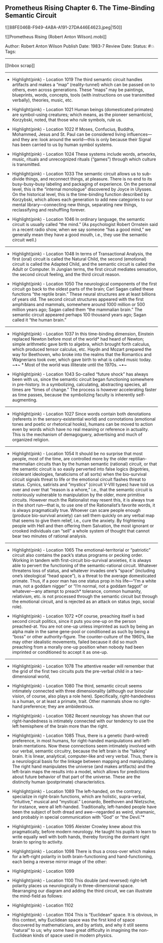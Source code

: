 ## Prometheus Rising Chapter 6. The Time-Binding Semantic Circuit

![[88FE046B-F949-4ABA-A191-27DA446E4623.jpeg|150]]

![[Prometheus Rising (Robert Anton Wilson).mobi]]

Author: Robert Anton Wilson
Publish Date: 1983-7
Review Date: 
Status: #💥
Tags:

___

[[Inbox scrap]]

___

- Highlight(pink) - Location 1019
The third semantic circuit handles artifacts and makes a “map” (reality-tunnel) which can be passed on to others, even across generations. These “maps” may be paintings, blueprints, words, concepts, tools (with instructions on use transmitted verbally), theories, music, etc.

- Highlight(pink) - Location 1021
Human beings (domesticated primates) are symbol-using creatures; which means, as the pioneer semanticist, Korzybski, noted, that those who rule symbols, rule us.

- Highlight(pink) - Location 1022
If Moses, Confucius, Buddha, Mohammed, Jesus and St. Paul can be considered living influences—and they are: look around the world—this is only because their Signal has been carried to us by human symbol systems.

- Highlight(pink) - Location 1024
These systems include words, artworks, music, rituals and unrecognized rituals (“games”) through which culture is transmitted.

- Highlight(pink) - Location 1033
The semantic circuit allows us to sub-divide things, and reconnect things, at pleasure. There is no end to its busy-busy-busy labeling and packaging of experience. On the personal level, this is the “internal monologue” discovered by Joyce in Ulysses. On the historical level, this is the time-binding function described by Korzybski, which allows each generation to add new categories to our mental library—connecting new things, separating new things, reclassifying and reshuffling forever.

- Highlight(pink) - Location 1046
In ordinary language, the semantic circuit is usually called “the mind.” (As psychologist Robert Ornstein said in a recent radio show, when we say someone “has a good mind,” we generally mean they have a good mouth, i.e., they use the semantic circuit well.)

___

- Highlight(pink) - Location 1048
In terms of Transactional Analysis, the first (oral) circuit is called the Natural Child, the second (emotional) circuit is called the Adapted Child, and the semantic circuit is called the Adult or Computer. In Jungian terms, the first circuit mediates sensation, the second circuit feeling, and the third circuit reason.

- Highlight(pink) - Location 1050
The neurological components of the first circuit go back to the oldest parts of the brain; Carl Sagan called these functions “the reptile brain.” These neural structures are at least billions of years old. The second circuit structures appeared with the first amphibians and mammals, somewhere around 1000 million or 500 million years ago; Sagan called them “the mammalian brain.” The semantic circuit appeared perhaps 100 thousand years ago; Sagan called it “the human brain.”

___

- Highlight(pink) - Location 1037
In this time-binding dimension, Einstein replaced Newton before most of the world* had heard of Newton; simple arithmetic gave birth to algebra, which brought forth calculus, which produced tensor calculus, etc. Haydn and Mozart prepared the way for Beethoven, who broke into the realms that the Romantics and Wagnerians took over, which gave birth to what is called music today. ~•~ * Most of the world was illiterate until the 1970s. ~•~

- Highlight(pink) - Location 1043
So-called “future shock” has always been with us, since the semantic circuit began functioning somewhere in pre-history. In a symbolizing, calculating, abstracting species, all times are “times of change.” The process is however accelerating faster as time passes, because the symbolizing faculty is inherently self-augmenting.

___

- Highlight(pink) - Location 1027
Since words contain both denotations (referents in the sensory-existential world) and connotations (emotional tones and poetic or rhetorical hooks), humans can be moved to action even by words which have no real meaning or reference in actuality. This is the mechanism of demagoguery, advertising and much of organized religion.

___

- Highlight(pink) - Location 1054
It should be no surprise that most people, most of the time, are controlled more by the older reptilian-mammalian circuits than by the human semantic (rational) circuit, or that the semantic circuit is so easily perverted into false logics (bigotries, intolerant ideologies, fanaticisms of all sorts) when the bio-survival circuit signals threat to life or the emotional circuit flashes threat to status. Cynics, satirists and “mystics” (circuit V-VIII types) have told us over and over that “reason is a whore,” i.e., that the semantic circuit is notoriously vulnerable to manipulation by the older, more primitive circuits. However much the Rationalist may resent this, it is always true in the short run—that is, to use one of the Rationalist’s favorite words, it is always pragmatically true. Whoever can scare people enough (produce bio-survival anxiety) can sell them quickly on any verbal map that seems to give them relief, i.e., cure the anxiety. By frightening people with Hell and then offering them Salvation, the most ignorant or crooked individuals can “sell” a whole system of thought that cannot bear two minutes of rational analysis.

___

- Highlight(pink) - Location 1065
The emotional-territorial or “patriotic” circuit also contains the pack’s status programs or pecking order. Working in tandem with first-circuit bio-survival anxieties, it is always able to pervert the functioning of the semantic-rational circuit. Whatever threatens loss of status, and whatever invades one’s “space” (including one’s ideological “head space”), is a threat to the average domesticated primate. Thus, if a poor man has one status prop in his life—“I’m a white man, not a goddam nigger” or “I’m normal, not a goddam faggot” or whatever—any attempt to preach* tolerance, common humanity, relativism, etc. is not processed through the semantic circuit but through the emotional circuit, and is rejected as an attack on status (ego, social role).

- Highlight(pink) - Location 1072
*Of course, preaching itself is bad second circuit politics, since it puts you one-up on the person preached-at. You are not one-up unless imprinted as such by being an alpha male in the same gene-pool or conditioned as such by being a “boss” or other authority-figure. The counter-culture of the 1960’s, like may other idealistic movements, failed because it did so much preaching from a morally one-up position when nobody had been imprinted or conditioned to accept it as one-up.

___

- Highlight(pink) - Location 1078
The attentive reader will remember that the grid of the first two circuits puts the pre-verbal child in a two-dimensional world,

- Highlight(pink) - Location 1080
The third, semantic circuit seems intimately connected with three dimensionality (although our binocular vision, of course, also plays a role here). Specifically, right-handedness is a human, or at least a primate, trait. Other mammals show no right-hand preference; they are ambidextrous.

- Highlight(pink) - Location 1082
Recent neurology has shown that our right-handedness is intimately connected with our tendency to use the left hemisphere of the brain more than the right.

- Highlight(pink) - Location 1085
Thus, there is a genetic (hard-wired) preference, in most humans, for right-handed manipulations and left-brain mentations. Now these connections seem intimately involved with our verbal, semantic circuitry, because the left brain is the “talking” brain. It is linear, analytical, computer-like and very verbal. Thus, there is a neurological basis for the linkage between mapping and manipulating. The right hand manipulates the universe (and makes artifacts) and the left-brain maps the results into a model, which allows for predictions about future behavior of that part of the universe. These are the distinctly human (postprimate) characteristics.

- Highlight(pink) - Location 1089
The left-handed, on the contrary, specialize in right-brain functions, which are holistic, supra-verbal, “intuitive,” musical and “mystical.” Leonardo, Beethoven and Nietzsche, for instance, were all left-handed. Traditionally, left-handed people have been the subject of both dread and awe—regarded as weird, shamanic, and probably in special communication with “God” or “the Devil.”*

- Highlight(pink) - Location 1095
Aleister Crowley knew about this pragmatically, before modern neurology. He taught his pupils to learn to write equally well with both hands, thereby forcing the dormant right brain to spring to activity.

- Highlight(pink) - Location 1098
There is thus a cross-over which makes for a left-right polarity in both brain-functioning and hand-functioning, each being a reverse mirror image of the other:

- Highlight(pink) - Location 1099

- Highlight(pink) - Location 1100
This double (and reversed) right-left polarity places us neurologically in three-dimensional space. Rearranging our diagram and adding the third circuit, we can illustrate the mind-field as follows:

- Highlight(pink) - Location 1102

- Highlight(pink) - Location 1104
This is “Euclidean” space. It is obvious, in this context, why Euclidean space was the first kind of space discovered by mathematicians, and by artists, and why it still seems “natural” to us; why some have great difficulty in imagining the non-Euclidean kinds of space used in modern physics.





